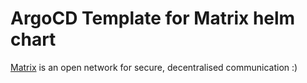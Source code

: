 # ArgoCD Template for Matrix helm chart

[Matrix](https://matrix.org/) is an open network for secure, decentralised communication :)
